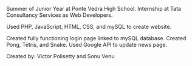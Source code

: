 Summer of Junior Year at Ponte Vedra High School.
Internship at Tata Consultancy Services as Web Developers.

Used PHP, JavaScript, HTML, CSS, and mySQL to create website.

Created fully functioning login page linked to mySQL database.
Created Pong, Tetris, and Snake.
Used Google API to update news page.

Created by: Victor Polisetty and Sonu Venu

